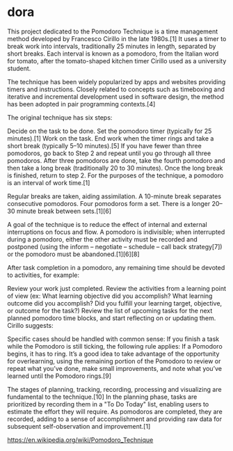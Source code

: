 # dora
This project dedicated to the Pomodoro Technique is a time management method developed by Francesco Cirillo in the late 1980s.[1] It uses a timer to break work into intervals, traditionally 25 minutes in length, separated by short breaks. Each interval is known as a pomodoro, from the Italian word for tomato, after the tomato-shaped kitchen timer Cirillo used as a university student.

The technique has been widely popularized by apps and websites providing timers and instructions. Closely related to concepts such as timeboxing and iterative and incremental development used in software design, the method has been adopted in pair programming contexts.[4]

The original technique has six steps:

Decide on the task to be done.
Set the pomodoro timer (typically for 25 minutes).[1]
Work on the task.
End work when the timer rings and take a short break (typically 5–10 minutes).[5]
If you have fewer than three pomodoros, go back to Step 2 and repeat until you go through all three pomodoros.
After three pomodoros are done, take the fourth pomodoro and then take a long break (traditionally 20 to 30 minutes). Once the long break is finished, return to step 2.
For the purposes of the technique, a pomodoro is an interval of work time.[1]

Regular breaks are taken, aiding assimilation. A 10-minute break separates consecutive pomodoros. Four pomodoros form a set. There is a longer 20–30 minute break between sets.[1][6]

A goal of the technique is to reduce the effect of internal and external interruptions on focus and flow. A pomodoro is indivisible; when interrupted during a pomodoro, either the other activity must be recorded and postponed (using the inform – negotiate – schedule – call back strategy[7]) or the pomodoro must be abandoned.[1][6][8]

After task completion in a pomodoro, any remaining time should be devoted to activities, for example:

Review your work just completed.
Review the activities from a learning point of view (ex: What learning objective did you accomplish? What learning outcome did you accomplish? Did you fulfill your learning target, objective, or outcome for the task?)
Review the list of upcoming tasks for the next planned pomodoro time blocks, and start reflecting on or updating them.
Cirillo suggests:

Specific cases should be handled with common sense: If you finish a task while the Pomodoro is still ticking, the following rule applies: If a Pomodoro begins, it has to ring. It’s a good idea to take advantage of the opportunity for overlearning, using the remaining portion of the Pomodoro to review or repeat what you’ve done, make small improvements, and note what you’ve learned until the Pomodoro rings.[9]

The stages of planning, tracking, recording, processing and visualizing are fundamental to the technique.[10] In the planning phase, tasks are prioritized by recording them in a "To Do Today" list, enabling users to estimate the effort they will require. As pomodoros are completed, they are recorded, adding to a sense of accomplishment and providing raw data for subsequent self-observation and improvement.[1]

https://en.wikipedia.org/wiki/Pomodoro_Technique

